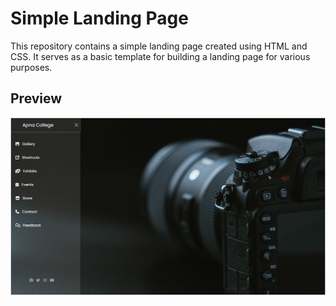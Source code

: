 # Simple Landing Page

This repository contains a simple landing page created using HTML and CSS. It serves as a basic template for building a landing page for various purposes.

## Preview

![Landing Page Preview](preview.png)


